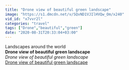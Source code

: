 ```yaml
---
title: "Drone view of beautiful green landscape"
image: "https://s1.dmcdn.net/v/SQvND1VJIlHVQw_Om/x240"
vid_id: "x7vvr2l"
categories: "travel"
tags: ["Drone","beautiful","green"]
date: "2020-08-31T20:33:04+03:00"
---
```

Landscapes around the world<br><b>Drone view of beautiful green landscape</b><br> <i>Drone view of beautiful green landscape</i><br> <u>Drone view of beautiful green landscape</u>
